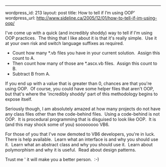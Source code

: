 --- 
wordpress_id: 213
layout: post
title: How to tell if I&#8217;m using OOP'
wordpress_url: http://www.sideline.ca/2005/12/01/how-to-tell-if-im-using-oop/

<p>I've come up with a quick (and incredibly shoddy) way to tell if I'm using OOP practices.  The thing that I like about it is that it's really simple.  Use it at your own risk and switch language suffixes as required.</p>
<ul>
<li>Count how many *.vb files you have in your current solution.  Assign this count to A.</li>
<li>Then count how many of those are *.ascx.vb files.  Assign this count to B.</li>
<li>Subtract B from A.</li></ul>
<p>If you end up with a value that is greater than 0, chances are that you're using OOP.  Of course, you could have some helper files that aren't OOP, but that's where the 'incredibly shoddy' part of this methodology begins to expose itself.</p>
<p>Seriously though, I am absolutely amazed at how many projects do not have any class files other than the code-behind files.  Using a code-behind is not OOP.  It is procedural programming that is disguised to look like OOP.  It is (and this may shock some of you) soooooooo VB6.</p>
<p>For those of you that I've now demoted to VB6 developers, you're in luck.  There is help available.  Learn what an interface is and why you should use it.  Learn what an abstract class and why you should use it.  Learn about polymorphism and why it is useful.  Read about design patterns.</p>
<p>Trust me ' it will make you a better person.  :-)</p>
